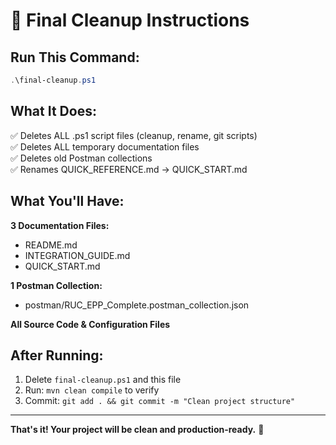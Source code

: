 # 🧹 Final Cleanup Instructions

## Run This Command:

```powershell
.\final-cleanup.ps1
```

## What It Does:

✅ Deletes ALL .ps1 script files (cleanup, rename, git scripts)  
✅ Deletes ALL temporary documentation files  
✅ Deletes old Postman collections  
✅ Renames QUICK_REFERENCE.md → QUICK_START.md  

## What You'll Have:

**3 Documentation Files:**
- README.md
- INTEGRATION_GUIDE.md  
- QUICK_START.md

**1 Postman Collection:**
- postman/RUC_EPP_Complete.postman_collection.json

**All Source Code & Configuration Files**

## After Running:

1. Delete `final-cleanup.ps1` and this file
2. Run: `mvn clean compile` to verify
3. Commit: `git add . && git commit -m "Clean project structure"`

---

**That's it! Your project will be clean and production-ready.** 🎉
